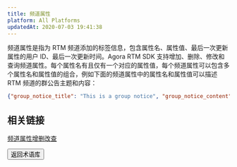 ```yaml
---
title: 频道属性
platform: All Platforms
updatedAt: 2020-07-03 19:41:38
---
```


频道属性是指为 RTM 频道添加的标签信息，包含属性名、属性值、最后一次更新属性的用户 ID、最后一次更新时间。Agora RTM SDK 支持增加、删除、修改和查询频道属性。每个属性名有且仅有一个对应的属性值，每个频道属性可以包含多个属性名和属性值的组合，例如下面的频道属性中的属性名和属性值可以描述 RTM 频道的群公告主题和内容：

```json
{"group_notice_title": "This is a group notice", "group_notice_content": "Hello"}
```

## 相关链接

[频道属性增删改查](/cn/Real-time-Messaging/API%20Reference/RTM_java/index.html#channelattributes)

<a href="./terms"><button>返回术语库</button></a>
